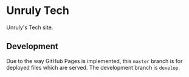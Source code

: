 # Unruly Tech

Unruly's Tech site.

## Development

Due to the way GitHub Pages is implemented, this `master` branch is for deployed files which are served. The development
branch is `develop`.